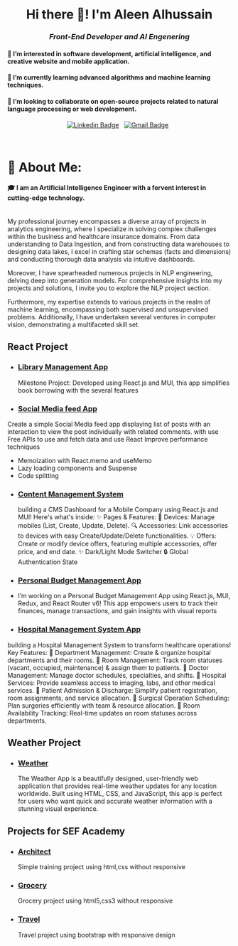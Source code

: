 <h1 align="center">Hi there 👋! I'm Aleen Alhussain</h1>

<h3 align="center"><i>Front-End Developer and AI Engenering</i></h3>
<h4>👀 I’m interested in software development, artificial intelligence, and creative website and mobile application.</h4>
<h4>🌱 I’m currently learning advanced algorithms and machine learning techniques.</h4>
<h4>💞️ I’m looking to collaborate on open-source projects related to natural language processing or web development.</h4>
<div align="center">

[![Linkedin Badge](https://img.shields.io/badge/LinkedIn-0077B5?style=flat&logo=linkedin&logoColor=white)](https://www.linkedin.com/in/aleen-alhussain/)&nbsp;&nbsp;
[![Gmail Badge](https://img.shields.io/badge/Gmail-D14836?style=flat&logo=gmail&logoColor=white&link=mailto:clebiomojunior@gmail.com)](aleenalhussain11@gmail.com)&nbsp;&nbsp;

</div>

<br>

# 💫 About Me:
#### 🎓 I am an Artificial Intelligence Engineer with a fervent interest in cutting-edge technology.<br><br>

My professional journey encompasses a diverse array of projects in analytics engineering, where I specialize in solving complex challenges within the business and healthcare insurance domains. From data understanding to Data Ingestion, and from constructing data warehouses to designing data lakes, I excel in crafting star schemas (facts and dimensions) and conducting thorough data analysis via intuitive dashboards.

Moreover, I have spearheaded numerous projects in NLP engineering, delving deep into generation models. For comprehensive insights into my projects and solutions, I invite you to explore the NLP project section.

Furthermore, my expertise extends to various projects in the realm of machine learning, encompassing both supervised and unsupervised problems. Additionally, I have undertaken several ventures in computer vision, demonstrating a multifaceted skill set.
## React Project 
* ### [Library Management App](https://aleenalhussain.github.io/Library-Management-App/)
   Milestone Project: Developed using React.js and MUI, this app simplifies book borrowing with the several features
* ### [Social Media feed App](https://aleenalhussain.github.io/Social-Media-Feed-App/)
Create a simple Social Media feed app displaying list of posts with an interaction to view the post individually with related comments.
with use Free APIs to use and fetch data and use React Improve performance techniques
- Memoization with React.memo and useMemo
- Lazy loading components and Suspense
- Code splitting
* ### [Content Management System](https://aleenalhussain.github.io/Content-Management-System/)
  building a CMS Dashboard for a Mobile Company using React.js and MUI! Here's what's inside:
  ✨ Pages & Features:
📱 Devices: Manage mobiles (List, Create, Update, Delete).
🔍 Accessories: Link accessories to devices with easy Create/Update/Delete functionalities.
💡 Offers: Create or modify device offers, featuring multiple accessories, offer price, and end date.
✨ Dark/Light Mode Switcher
🔒 Global Authentication State
* ### [Personal Budget Management App](https://aleenalhussain.github.io/Personal-Budget-Management/)
* I’m working on a Personal Budget Management App using React.js, MUI, Redux, and React Router v6! This app empowers users to track their finances, manage transactions, and gain insights with visual reports
* ### [Hospital Management System App](https://aleenalhussain.github.io/Hospital-Management-System/)
 building a Hospital Management System to transform healthcare operations!
Key Features:
🔹 Department Management: Create & organize hospital departments and their rooms.
🔹 Room Management: Track room statuses (vacant, occupied, maintenance) & assign them to patients.
🔹 Doctor Management: Manage doctor schedules, specialties, and shifts.
🔹 Hospital Services: Provide seamless access to imaging, labs, and other medical services.
🔹 Patient Admission & Discharge: Simplify patient registration, room assignments, and service allocation.
🔹 Surgical Operation Scheduling: Plan surgeries efficiently with team & resource allocation.
🔹 Room Availability Tracking: Real-time updates on room statuses across departments.

## Weather Project
* ### [Weather](https://aleenalhussain.github.io/weather-app/)
  The Weather App is a beautifully designed, user-friendly web application that provides real-time weather updates for any location worldwide. Built using HTML, CSS, and JavaScript, this app is perfect for users who want quick and accurate weather information with a stunning visual experience.

## Projects for SEF Academy
* ### [Architect](https://aleenalhussain.github.io/Architect-Project/)
    Simple training project using html,css without responsive
* ### [Grocery](https://aleenalhussain.github.io/SEF-Second-Project/)
    Grocery project using html5,css3 without responsive
* ### [Travel](https://aleenalhussain.github.io/SEF-ThirdProject/)
    Travel project using bootstrap with responsive design
<!---
AleenAlhussain/AleenAlhussain is a ✨ special ✨ repository because its `README.md` (this file) appears on your GitHub profile.
You can click the Preview link to take a look at your changes.
--->
